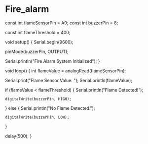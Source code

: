 # Fire_alarm
const int flameSensorPin = A0; 
const int buzzerPin = 8;       

const int flameThreshold = 400;

void setup() {
  Serial.begin(9600);

  pinMode(buzzerPin, OUTPUT);

  Serial.println("Fire Alarm System Initialized");
}

void loop() {
  int flameValue = analogRead(flameSensorPin);

  Serial.print("Flame Sensor Value: ");
  Serial.println(flameValue);

  if (flameValue < flameThreshold) {
    Serial.println("Flame Detected!");

    digitalWrite(buzzerPin, HIGH);
  } else {
    Serial.println("No Flame Detected.");

    digitalWrite(buzzerPin, LOW);
  }

  delay(500);
}
